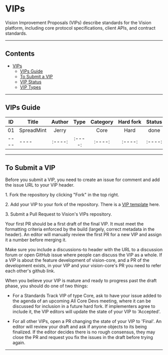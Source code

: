 # VIPs

Vision Improvement Proposals (VIPs) describe standards for the Vision platform, including core protocol specifications, client APIs, and contract standards.

****

## Contents
 * [VIPs](#vips)
    * [VIPs Guide](#vips-guide)
    * [To Submit a VIP](#to-submit-a-tip)
    * [VIP Status](#vip-status)
    * [VIP Types](#vip-types)
****

## VIPs Guide 


|  ID    | Title  | Author | Type | Category | Hard&nbsp;fork | Status |
|  ----  | ----   | :----:   | :----: | :----: | :----:  | :----: |
|  01    | SpreadMint  | Jerry |  | Core | Hard | done |
|  ----  | ----   | :----:   | :----: | :----: | :----:  | :----: |
****

## To Submit a VIP

Before you submit a VIP, you need to create an issue for comment and add the issue URL to your VIP header.   

1.&nbsp;Fork the repository by clicking "Fork" in the top right.  

2.&nbsp;Add your VIP to your fork of the repository. There is a [VIP template](https://github.com/vision-consensus/VIPs/blob/master/template.md) here.  

3.&nbsp;Submit a Pull Request to Vision's VIPs repository.

Your first PR should be a first draft of the final VIP. It must meet the formatting criteria enforced by the build (largely, correct metadata in the header). An editor will manually review the first PR for a new VIP and assign it a number before merging it. 

Make sure you include a discussions-to header with the URL to a discussion forum or open GitHub issue where people can discuss the VIP as a whole. If a VIP is about the feature development of vision-core, and a PR of the development exists, in your VIP and your vision-core's PR you need to refer each other's github link.

When you believe your VIP is mature and ready to progress past the draft phase, you should do one of two things:

- For a Standards Track VIP of type Core, ask to have your issue added to the agenda of an upcoming All Core Devs meeting, where it can be discussed for inclusion in a future hard fork. If implementers agree to include it, the VIP editors will update the state of your VIP to 'Accepted'. 

- For all other VIPs, open a PR changing the state of your VIP to 'Final'. An editor will review your draft and ask if anyone objects to its being finalized. If the editor decides there is no rough consensus, they may close the PR and request you fix the issues in the draft before trying again.

****
